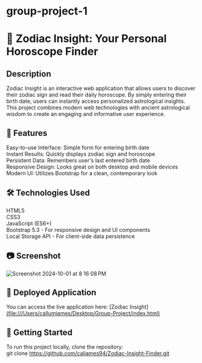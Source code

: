 # group-project-1

# :star2: Zodiac Insight: Your Personal Horoscope Finder

## Description
Zodiac Insight is an interactive web application that allows users to discover their zodiac sign and read their daily horoscope. By simply entering their birth date, users can instantly access personalized astrological insights. This project combines modern web technologies with ancient astrological wisdom to create an engaging and informative user experience.

## :rocket: Features
Easy-to-use Interface: Simple form for entering birth date\
Instant Results: Quickly displays zodiac sign and horoscope\
Persistent Data: Remembers user's last entered birth date\
Responsive Design: Looks great on both desktop and mobile devices\
Modern UI: Utilizes Bootstrap for a clean, contemporary look

## :hammer_and_wrench: Technologies Used
HTML5\
CSS3\
JavaScript (ES6+)\
Bootstrap 5.3 - For responsive design and UI components\
Local Storage API - For client-side data persistence

## :camera: Screenshot
![Screenshot 2024-10-01 at 8 16 08 PM](https://github.com/user-attachments/assets/09a7568e-80c2-4267-a2fc-4a72946aad0a)


## :link: Deployed Application
You can access the live application here: [Zodiac Insight][(file:///Users/callumjames/Desktop/Group-Project/index.html)](https://caljames94.github.io/Zodiac-Insight-Finder/)

## :vertical_traffic_light: Getting Started
To run this project locally, clone the repository:\
git clone https://github.com/caljames94/Zodiac-Insight-Finder.git
